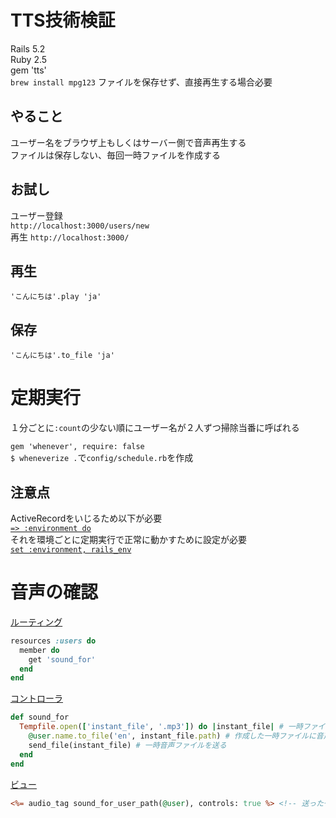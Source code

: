 # TTS技術検証

Rails 5.2  
Ruby 2.5  
gem 'tts'  
`brew install mpg123` ファイルを保存せず、直接再生する場合必要

## やること
ユーザー名をブラウザ上もしくはサーバー側で音声再生する  
ファイルは保存しない、毎回一時ファイルを作成する

## お試し
ユーザー登録  
`http://localhost:3000/users/new`  
再生
`http://localhost:3000/`

## 再生
`'こんにちは'.play 'ja'`

## 保存
`'こんにちは'.to_file 'ja'`

# 定期実行
１分ごとに`:count`の少ない順にユーザー名が２人ずつ掃除当番に呼ばれる

`gem 'whenever', require: false`  
`$ wheneverize .`で`config/schedule.rb`を作成

## 注意点
ActiveRecordをいじるため以下が必要  
[`=> :environment do`](https://github.com/eRy-sk/tts_test/blob/master/lib/tasks/speak.rake#L3)  
それを環境ごとに定期実行で正常に動かすために設定が必要  
[`set :environment, rails_env`](https://github.com/eRy-sk/tts_test/blob/master/config/schedule.rb#L10)

# 音声の確認
[ルーティング](https://github.com/eRy-sk/tts_test/blob/master/config/routes.rb#L2)
```routes.rb
resources :users do
  member do
    get 'sound_for'
  end
end
```
[コントローラ](https://github.com/eRy-sk/tts_test/blob/master/app/controllers/users_controller.rb#L64)
```users_controller.rb
def sound_for
  Tempfile.open(['instant_file', '.mp3']) do |instant_file| # 一時ファイルの作成
    @user.name.to_file('en', instant_file.path) # 作成した一時ファイルに音声を書き込み
    send_file(instant_file) # 一時音声ファイルを送る
  end
end
```
[ビュー](<%= audio_tag sound_for_user_path(@user), controls: true %>)
```show.html.erb
<%= audio_tag sound_for_user_path(@user), controls: true %> <!-- 送った一時音声ファイルを受け取って再生できる -->
```
